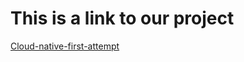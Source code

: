 # This is a link to our project
[Cloud-native-first-attempt](https://github.com/sjtu-rr-homework/Cloud_native_first_attempt)<br>

